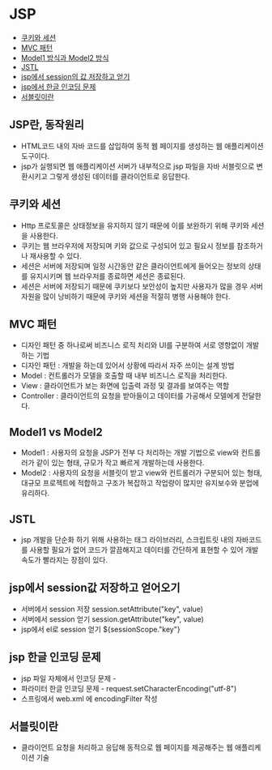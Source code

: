 # JSP
* [쿠키와 세션](#jsp-1)
* [MVC 패턴](#jsp-2)
* [Model1 방식과 Model2 방식](#jsp-3)
* [JSTL](#jsp-4)
* [jsp에서 session의 값 저장하고 얻기](#jsp-5)
* [jsp에서 한글 인코딩 문제](#jsp-6)
* [서블릿이란](#jsp-7)

## JSP란, 동작원리
- HTML코드 내의 자바 코드를 삽입하여 동적 웹 페이지를 생성하는 웹 애플리케이션 도구이다.
- jsp가 실행되면 웹 애플리케이션 서버가 내부적으로 jsp 파일을 자바 서블릿으로 변환시키고 그렇게 생성된 데이터를 클라이언트로 응답한다.


## 쿠키와 세션 <a id="jsp-1">
- Http 프로토콜은 상태정보을 유지하지 않기 때문에 이를 보완하기 위해 쿠키와 세션을 사용한다.
- 쿠키는 웹 브라우저에 저장되며 키와 값으로 구성되어 있고 필요시 정보를 참조하거나 재사용할 수 있다.
- 세션은 서버에 저장되며 일정 시간동안 같은 클라이언트에게 들어오는 정보의 상태를 유지시키며 웹 브라우저를 종료하면 세션은 종료된다.
- 세션은 서버에 저장되기 때문에 쿠키보다 보안성이 높지만 사용자가 많을 경우 서버 자원을 많이 낭비하기 때문에 쿠키와 세션을 적절히 병행 사용해야 한다.

## MVC 패턴 <a id="jsp-2">
- 디자인 패턴 중 하나로써 비즈니스 로직 처리와 UI를 구분하여 서로 영향없이 개발하는 기법
- 디자인 패턴 : 개발을 하는데 있어서 상황에 따라서 자주 쓰이는 설계 방법
- Model : 컨트롤러가 모델을 호출할 때 내부 비즈니스 로직을 처리한다.
- View : 클라이언트가 보는 화면에 입출력 과정 및 결과를 보여주는 역할
- Controller : 클라이언트의 요청을 받아들이고 데이터를 가공해서 모델에게 전달한다.
  
## Model1 vs Model2 <a id="jsp-3">
- Model1 : 사용자의 요청을 JSP가 전부 다 처리하는 개발 기법으로 view와 컨트롤러가 같이 있는 형태, 규모가 작고 빠르게 개발하는데 사용한다.
- Model2 : 사용자의 요청을 서블릿이 받고 view와 컨트롤러가 구분되어 있는 형태, 대규모 프로젝트에 적합하고 구조가 복잡하고 작업량이 많지만 유지보수와 분업에 유리하다.

## JSTL <a id="jsp-4">
- jsp 개발을 단순화 하기 위해 사용하는 태그 라이브러리, 스크립트릿 내의 자바코드를 사용할 필요가 없어 코드가 깔끔해지고 데이터를 간단하게 표현할 수 있어 개발 속도가 빨라지는 장점이 있다.
  
## jsp에서 session값 저장하고 얻어오기 <a id="jsp-5">
- 서버에서 session 저장 session.setAttribute("key", value)
- 서버에서 session 얻기 session.getAttribute("key", value)
- jsp에서 el로 session 얻기 ${sessionScope."key"}
  
## jsp 한글 인코딩 문제 <a id="jsp-6">
- jsp 파일 자체에서 인코딩 문제 - <meta charset='UTF-8'>
- 파라미터 한글 인코딩 문제 - request.setCharacterEncoding("utf-8")
- 스프링에서 web.xml 에 encodingFilter 작성
  
## 서블릿이란 <a id="jsp-7">
- 클라이언트 요청을 처리하고 응답해 동적으로 웹 페이지를 제공해주는 웹 애플리케이션 기술
